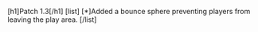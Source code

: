 [h1]Patch 1.3[/h1]
[list]
[*]Added a bounce sphere preventing players from leaving the play area.
[/list]